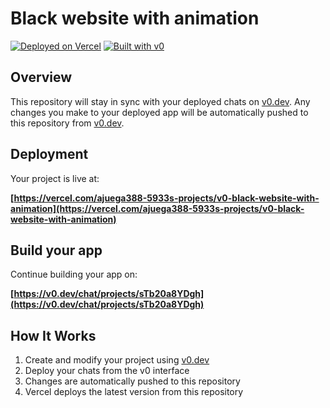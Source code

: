# Black website with animation



[![Deployed on Vercel](https://img.shields.io/badge/Deployed%20on-Vercel-black?style=for-the-badge&logo=vercel)](https://vercel.com/ajuega388-5933s-projects/v0-black-website-with-animation)
[![Built with v0](https://img.shields.io/badge/Built%20with-v0.dev-black?style=for-the-badge)](https://v0.dev/chat/projects/sTb20a8YDgh)

## Overview

This repository will stay in sync with your deployed chats on [v0.dev](https://v0.dev).
Any changes you make to your deployed app will be automatically pushed to this repository from [v0.dev](https://v0.dev).

## Deployment

Your project is live at:

**[https://vercel.com/ajuega388-5933s-projects/v0-black-website-with-animation](https://vercel.com/ajuega388-5933s-projects/v0-black-website-with-animation)**

## Build your app

Continue building your app on:

**[https://v0.dev/chat/projects/sTb20a8YDgh](https://v0.dev/chat/projects/sTb20a8YDgh)**

## How It Works

1. Create and modify your project using [v0.dev](https://v0.dev)
2. Deploy your chats from the v0 interface
3. Changes are automatically pushed to this repository
4. Vercel deploys the latest version from this repository
